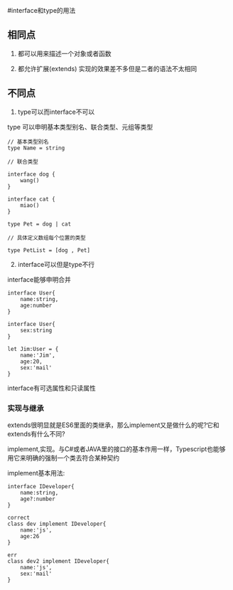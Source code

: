 #interface和type的用法

## 相同点

1. 都可以用来描述一个对象或者函数

2. 都允许扩展(extends) 实现的效果差不多但是二者的语法不太相同

## 不同点

1. type可以而interface不可以

type 可以申明基本类型别名、联合类型、元组等类型

```
// 基本类型别名
type Name = string

// 联合类型

interface dog {
    wang()
}

interface cat {
    miao()
}

type Pet = dog | cat 

// 具体定义数组每个位置的类型

type PetList = [dog , Pet]
```

2. interface可以但是type不行

interface能够申明合并
```
interface User{
    name:string,
    age:number
}

interface User{
    sex:string
}

let Jim:User = {
    name:'Jim',
    age:20,
    sex:'mail'
}
```

interface有可选属性和只读属性


### 实现与继承

extends很明显就是ES6里面的类继承，那么implement又是做什么的呢?它和extends有什么不同?

implement,实现。与C#或者JAVA里的接口的基本作用一样，Typescript也能够用它来明确的强制一个类去符合某种契约

implement基本用法:
```
interface IDeveloper{
    name:string,
    age?:number
}

correct
class dev implement IDeveloper{
    name:'js',
    age:26
}

err 
class dev2 implement IDeveloper{
    name:'js',
    sex:'mail'
}
```
